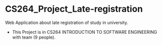 ﻿# CS264_Project_Late-registration


Web Application about late registration of study in university.
- This Project is in CS264 INTRODUCTION TO SOFTWARE ENGINEERING with team (9 people).
